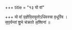 +++
title = "१३ यो वां"

+++
यो वां॑ य॒ज्ञेभि॒रावृ॒तोऽधि॑वस्त्रा व॒धूरि॑व ।  
स॒प॒र्यन्ता॑ शु॒भे च॑क्राते अ॒श्विना॑ ॥